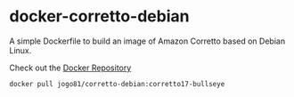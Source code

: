 # docker-corretto-debian

A simple Dockerfile to build an image of Amazon Corretto based on Debian Linux.

Check out the [Docker Repository](https://hub.docker.com/r/jogo81/corretto-debian)

```
docker pull jogo81/corretto-debian:corretto17-bullseye
```
